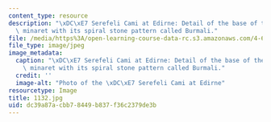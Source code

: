 ```yaml
---
content_type: resource
description: "\xDC\xE7 Serefeli Cami at Edirne: Detail of the base of the northwestern\
  \ minaret with its spiral stone pattern called Burmali."
file: /media/https%3A/open-learning-course-data-rc.s3.amazonaws.com/4-614-religious-architecture-and-islamic-cultures-fall-2002/dc39a87acbb78449b837f36c2379de3b_1132.jpg
file_type: image/jpeg
image_metadata:
  caption: "\xDC\xE7 Serefeli Cami at Edirne: Detail of the base of the northwestern\
    \ minaret with its spiral stone pattern called Burmali."
  credit: ''
  image-alt: "Photo of the \xDC\xE7 Serefeli Cami at Edirne"
resourcetype: Image
title: 1132.jpg
uid: dc39a87a-cbb7-8449-b837-f36c2379de3b
---
```

